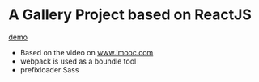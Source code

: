 A Gallery Project based on ReactJS 
======================
[demo](https://cathyfel.github.io/gallery-react/)
* Based on the video on www.imooc.com
* webpack is used as a boundle tool
* prefixloader Sass

